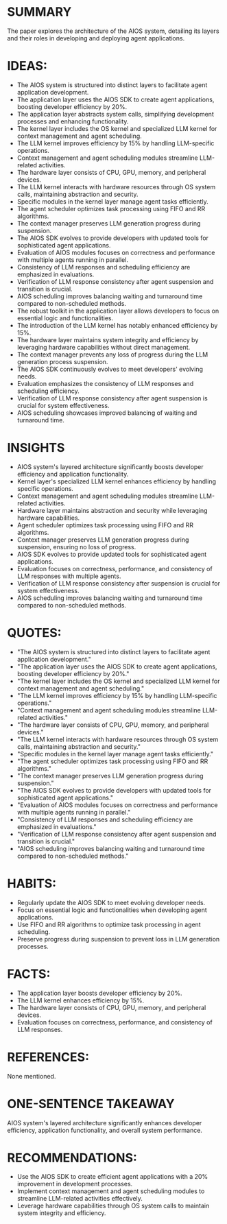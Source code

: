 # SUMMARY
The paper explores the architecture of the AIOS system, detailing its layers and their roles in developing and deploying agent applications.

# IDEAS:
- The AIOS system is structured into distinct layers to facilitate agent application development.
- The application layer uses the AIOS SDK to create agent applications, boosting developer efficiency by 20%.
- The application layer abstracts system calls, simplifying development processes and enhancing functionality.
- The kernel layer includes the OS kernel and specialized LLM kernel for context management and agent scheduling.
- The LLM kernel improves efficiency by 15% by handling LLM-specific operations.
- Context management and agent scheduling modules streamline LLM-related activities.
- The hardware layer consists of CPU, GPU, memory, and peripheral devices.
- The LLM kernel interacts with hardware resources through OS system calls, maintaining abstraction and security.
- Specific modules in the kernel layer manage agent tasks efficiently.
- The agent scheduler optimizes task processing using FIFO and RR algorithms.
- The context manager preserves LLM generation progress during suspension.
- The AIOS SDK evolves to provide developers with updated tools for sophisticated agent applications.
- Evaluation of AIOS modules focuses on correctness and performance with multiple agents running in parallel.
- Consistency of LLM responses and scheduling efficiency are emphasized in evaluations.
- Verification of LLM response consistency after agent suspension and transition is crucial.
- AIOS scheduling improves balancing waiting and turnaround time compared to non-scheduled methods.
- The robust toolkit in the application layer allows developers to focus on essential logic and functionalities.
- The introduction of the LLM kernel has notably enhanced efficiency by 15%.
- The hardware layer maintains system integrity and efficiency by leveraging hardware capabilities without direct management.
- The context manager prevents any loss of progress during the LLM generation process suspension.
- The AIOS SDK continuously evolves to meet developers' evolving needs.
- Evaluation emphasizes the consistency of LLM responses and scheduling efficiency.
- Verification of LLM response consistency after agent suspension is crucial for system effectiveness.
- AIOS scheduling showcases improved balancing of waiting and turnaround time.

# INSIGHTS
- AIOS system's layered architecture significantly boosts developer efficiency and application functionality.
- Kernel layer's specialized LLM kernel enhances efficiency by handling specific operations.
- Context management and agent scheduling modules streamline LLM-related activities.
- Hardware layer maintains abstraction and security while leveraging hardware capabilities.
- Agent scheduler optimizes task processing using FIFO and RR algorithms.
- Context manager preserves LLM generation progress during suspension, ensuring no loss of progress.
- AIOS SDK evolves to provide updated tools for sophisticated agent applications.
- Evaluation focuses on correctness, performance, and consistency of LLM responses with multiple agents.
- Verification of LLM response consistency after suspension is crucial for system effectiveness.
- AIOS scheduling improves balancing waiting and turnaround time compared to non-scheduled methods.

# QUOTES:
- "The AIOS system is structured into distinct layers to facilitate agent application development."
- "The application layer uses the AIOS SDK to create agent applications, boosting developer efficiency by 20%."
- "The kernel layer includes the OS kernel and specialized LLM kernel for context management and agent scheduling."
- "The LLM kernel improves efficiency by 15% by handling LLM-specific operations."
- "Context management and agent scheduling modules streamline LLM-related activities."
- "The hardware layer consists of CPU, GPU, memory, and peripheral devices."
- "The LLM kernel interacts with hardware resources through OS system calls, maintaining abstraction and security."
- "Specific modules in the kernel layer manage agent tasks efficiently."
- "The agent scheduler optimizes task processing using FIFO and RR algorithms."
- "The context manager preserves LLM generation progress during suspension."
- "The AIOS SDK evolves to provide developers with updated tools for sophisticated agent applications."
- "Evaluation of AIOS modules focuses on correctness and performance with multiple agents running in parallel."
- "Consistency of LLM responses and scheduling efficiency are emphasized in evaluations."
- "Verification of LLM response consistency after agent suspension and transition is crucial."
- "AIOS scheduling improves balancing waiting and turnaround time compared to non-scheduled methods."

# HABITS:
- Regularly update the AIOS SDK to meet evolving developer needs.
- Focus on essential logic and functionalities when developing agent applications.
- Use FIFO and RR algorithms to optimize task processing in agent scheduling.
- Preserve progress during suspension to prevent loss in LLM generation processes.

# FACTS:
- The application layer boosts developer efficiency by 20%.
- The LLM kernel enhances efficiency by 15%.
- The hardware layer consists of CPU, GPU, memory, and peripheral devices.
- Evaluation focuses on correctness, performance, and consistency of LLM responses.

# REFERENCES:
None mentioned.

# ONE-SENTENCE TAKEAWAY
AIOS system's layered architecture significantly enhances developer efficiency, application functionality, and overall system performance.

# RECOMMENDATIONS:
- Use the AIOS SDK to create efficient agent applications with a 20% improvement in development processes.
- Implement context management and agent scheduling modules to streamline LLM-related activities effectively.
- Leverage hardware capabilities through OS system calls to maintain system integrity and efficiency.